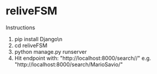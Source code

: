 reliveFSM
=========
Instructions
1. pip install Django\n
2. cd reliveFSM
3. python manage.py runserver
4. Hit endpoint with: "http://localhost:8000/search/<query>/" e.g. "http://localhost:8000/search/MarioSavio/"
